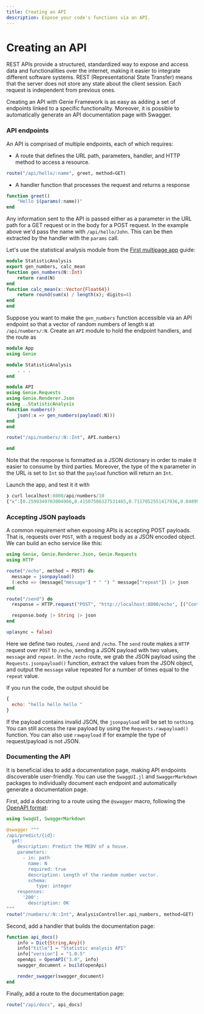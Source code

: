 ```yaml
---
title: Creating an API
description: Expose your code's functions via an API.
---
```


# Creating an API

REST APIs provide a structured, standardized way to expose and access data and functionalities over the internet, making it easier to integrate different software systems. REST (Representational State Transfer) means that the server does not store any state about the client session. Each request is independent from previous ones.

Creating an API with Genie Framework is as easy as adding a set of endpoints linked to a specific functionality. Moreover, it is possible to automatically generate an API documentation page with Swagger.

### API endpoints

An API is comprised of multiple endpoints, each of which requires:

- A route that defines the URL path, parameters, handler,  and HTTP method to access a resource.

```julia
route("/api/hello/:name", greet, method=GET)
```

- A handler function that processes the request and returns a response
```julia
function greet()
    "Hello $(params(:name))"
end
```

Any information sent to the API is passed either as a parameter in the URL path for a GET request or in the body for a POST request. In the example above we'd pass the name with `/api/hello/John`. This can be then extracted by the handler with the `params` call.

Let's use the statistical analysis module from the [First multipage app](/docs/guides/first-multipage-app) guide:
```julia
module StatisticAnalysis
export gen_numbers, calc_mean
function gen_numbers(N::Int)
    return rand(N)
end
function calc_mean(x::Vector{Float64})
    return round(sum(x) / length(x); digits=4)
end
end

```

Suppose you want to make the `gen_numbers` function accessible via an API endpoint so that a vector of random numbers of length `N` at `/api/numbers/:N`. Create an `API` module to hold the endpoint handlers, and the route as

```julia
module App
using Genie

module StatisticAnalysis
    . . .
end

module API
using Genie.Requests
using Genie.Renderer.Json
using ..StatisticAnalysis
function numbers()
    json(:x => gen_numbers(payload(:N)))
end
end

route("/api/numbers/:N::Int", API.numbers)

end
```

Note that the response is formatted as a JSON dictionary in order to make it easier to consume by third parties. Moreover, the type of the `N` parameter in the URL is set to `Int` so that the `payload` function will return an `Int`.

Launch the app, and test it it with

```julia
❯ curl localhost:8000/api/numbers/10
{"x":[0.2599349703004966,0.41507586327531465,0.7117052551417936,0.04899936953416706,0.4841727037100556,0.6098044830424467,0.36874657414451883,0.7934650411840747,0.33030836077261927,0.5295794718912344]}%

```

### Accepting JSON payloads

A common requirement when exposing APIs is accepting POST payloads. That is, requests over `POST`, with a request body as a JSON encoded object. We can build an echo service like this:

```julia
using Genie, Genie.Renderer.Json, Genie.Requests
using HTTP

route("/echo", method = POST) do
  message = jsonpayload()
  (:echo => (message["message"] * " ") ^ message["repeat"]) |> json
end

route("/send") do
  response = HTTP.request("POST", "http://localhost:8000/echo", [("Content-Type", "application/json")], """{"message":"hello", "repeat":3}""")

  response.body |> String |> json
end

up(async = false)
```

Here we define two routes, `/send` and `/echo`. The `send` route makes a `HTTP` request over `POST` to `/echo`, sending a JSON payload with two values, `message` and `repeat`.
In the `/echo` route, we grab the JSON payload using the `Requests.jsonpayload()` function, extract the values from the JSON object, and output the `message` value repeated for a number of times equal to the `repeat` value.

If you run the code, the output should be

```javascript
{
  echo: "hello hello hello "
}
```

If the payload contains invalid JSON, the `jsonpayload` will be set to `nothing`. You can still access the raw payload by using the `Requests.rawpayload()` function.
You can also use `rawpayload` if for example the type of request/payload is not JSON.

### Documenting the API

It is beneficial idea to add a documentation page, making API endpoints discoverable user-friendly. You can use  the `SwaggUI.jl` and `SwaggerMarkdown` packages to individually document each endpoint and automatically generate a documentation page.

First, add a docstring to a route using the `@swagger` macro, following the [OpenAPI format](https://swagger.io/docs/specification/2-0/basic-structure/#:~:text=Swagger%20definitions%20can%20be%20written,swagger%3A%20%222.0%22):

```julia [app.jl]
using SwagUI, SwaggerMarkdown

@swagger """
/api/predict/{id}:
  get:
    description: Predict the MEDV of a house.
    parameters:
      - in: path
        name: N
        required: true
        description: Length of the random number vector.
        schema:
           type: integer
    responses:
      '200':
        description: OK
"""
route("/numbers/:N::Int", AnalysisController.api_numbers, method=GET)

```

Second, add a handler that builds the documentation page:

```julia [AnalysisController.jl]
function api_docs()
    info = Dict{String,Any}()
    info["title"] = "Statistic analysis API"
    info["version"] = "1.0.5"
    openApi = OpenAPI("3.0", info)
    swagger_document = build(openApi)

    render_swagger(swagger_document)
end
```

Finally, add a route to the documentation page:

```julia [app.jl]
route("/api/docs", api_docs)

```
